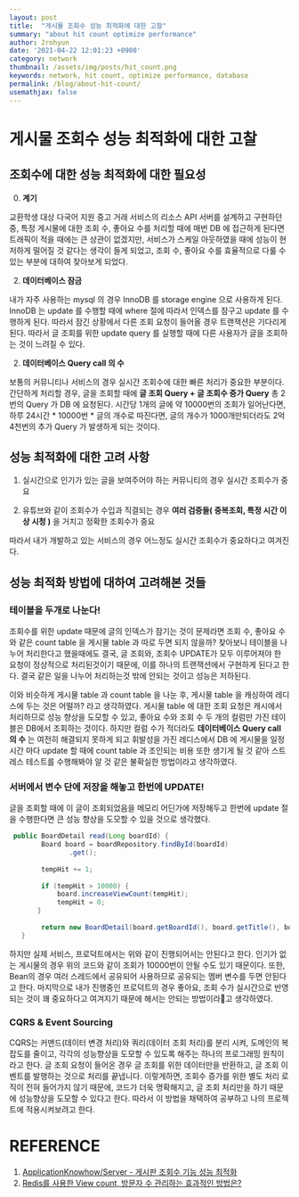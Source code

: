 ```yaml
---
layout: post
title:  "게시물 조회수 성능 최적화에 대한 고찰"
summary: "about hit count optimize performance"
author: 2rohyun
date: '2021-04-22 12:01:23 +0900'
category: network
thumbnail: /assets/img/posts/hit_count.png 
keywords: network, hit count, optimize performance, database
permalink: /blog/about-hit-count/
usemathjax: false
---
```


# 게시물 조회수 성능 최적화에 대한 고찰
## 조회수에 대한 성능 최적화에 대한 필요성

0. **계기**

교환학생 대상 다국어 지원 중고 거래 서비스의 리소스 API 서버를 설계하고 구현하던 중, 특정 게시물에 대한 조회 수, 좋아요 수를 처리할 때에 매번 DB 에 접근하게 된다면 트래픽이 적을 때에는 큰 상관이 없겠지만, 서비스가 스케일 아웃하였을 때에 성능이 현저하게 떨어질 것 같다는 생각이 들게 되었고, 조회 수, 좋아요 수를 효율적으로 다룰 수 있는 부분에 대하여 찾아보게 되었다.

2. **데이터베이스 잠금**

내가 자주 사용하는 mysql 의 경우 InnoDB 를 storage engine 으로 사용하게 된다. InnoDB 는 update 를 수행할 때에 where 절에 따라서 인덱스를 잠구고 update 를 수행하게 된다. 따라서 잠긴 상황에서 다른 조회 요청이 들어올 경우 트랜잭션은 기다리게 된다. 따라서 글 조회를 위한 update query 를 실행할 때에 다른 사용자가 글을 조회하는 것이 느려질 수 있다.

2. **데이터베이스 Query call 의 수**

보통의 커뮤니티나 서비스의 경우 실시간 조회수에 대한 빠른 처리가 중요한 부분이다. 간단하게 처리할 경우, 글을 조회할 때에 **글 조회 Query + 글 조회수 증가 Query** 총 2번의 Query 가 DB 에 요청된다. 시간당 1개의 글에 약 10000번의 조회가 일어난다면, 하루 24시간 * 10000번 * 글의 개수로 따진다면, 글의 개수가 1000개만되더라도 2억 4천번의 추가 Query 가 발생하게 되는 것이다. 

## 성능 최적화에 대한 고려 사항
1. 실시간으로 인기가 있는 글을 보여주어야 하는 커뮤니티의 경우 실시간 조회수가 중요

2. 유튜브와 같이 조회수가 수입과 직결되는 경우 **여러 검증들( 중복조회, 특정 시간 이상 시청 )** 을 거치고 정확한 조회수가 중요

따라서 내가 개발하고 있는 서비스의 경우 어느정도 실시간 조회수가 중요하다고 여겨진다.

## 성능 최적화 방법에 대하여 고려해본 것들

### 테이블을 두개로 나눈다!
조회수를 위한 update 때문에 글의 인덱스가 잠기는 것이 문제라면 조회 수, 좋아요 수와 같은 count table 을 게시물 table 과 따로 두면 되지 않을까? 찾아보니 테이블을 나누어 처리한다고 했을때에도 결국, 글 조회와, 조회수 UPDATE가 모두 이루어져야 한 요청이 정상적으로 처리된것이기 때문에, 이를 하나의 트랜잭션에서 구현하게 된다고 한다. 결국 같은 일을 나누어 처리하는것 밖에 안되는 것이고 성능은 저하된다.

이와 비슷하게 게시물 table 과 count table 을 나눈 후, 게시물 table 을 캐싱하여 레디스에 두는 것은 어떨까? 라고 생각하였다. 게시물 table 에 대한 조회 요청은 캐시에서 처리하므로 성능 향상을 도모할 수 있고, 좋아요 수와 조회 수 두 개의 컬럼만 가진 테이블은 DB에서 조회하는 것이다. 하지만 컬럼 수가 적더라도 **데이터베이스 Query call 의 수** 는 여전히 해결되지 못하게 되고 휘발성을 가진 레디스에서 DB 에 게시물을 일정 시간 마다 update 할 때에 count table 과 조인되는 비용 또한 생기게 될 것 같아 스트레스 테스트를 수행해봐야 알 것 같은 불확실한 방법이라고 생각하였다.

### 서버에서 변수 단에 저장을 해놓고 한번에 UPDATE!
글을 조회할 때에 이 글이 조회되었음을 메모리 어딘가에 저장해두고 한번에 update 절을 수행한다면 큰 성능 향상을 도모할 수 있을 것으로 생각했다. 

```java
 public BoardDetail read(Long boardId) {
        Board board = boardRepository.findById(boardId)
               .get();
 
        tempHit += 1;
 
        if (tempHit > 10000) {
            board.increaseViewCount(tempHit);
            tempHit = 0;
       }
 
        return new BoardDetail(board.getBoardId(), board.getTitle(), board.getContent(), board.getHit());
   }
```

하지만 실제 서비스, 프로덕트에서는 위와 같이 진행되어서는 안된다고 한다. 인기가 없는 게시물의 경우 위의 코드와 같이 조회가 10000번이 안될 수도 있기 때문이다. 또한, Bean의 경우 여러 스레드에서 공유되어 사용하므로 공유되는 멤버 변수를 두면 안된다고 한다. 
마지막으로 내가 진행중인 프로덕트의 경우 좋아요, 조회 수가 실시간으로 반영되는 것이 꽤 중요하다고 여겨지기 때문에 해서는 안되는 방법이라고 생각하였다.

### CQRS & Event Sourcing
CQRS는 커맨드(데이터 변경 처리)와 쿼리(데이터 조회 처리)를 분리 시켜, 도메인의 복잡도를 줄이고, 각각의 성능향상을 도모할 수 있도록 해주는 하나의 프로그래밍 원칙이라고 한다. 글 조회 요청이 들어온 경우 글 조회를 위한 데이터만을 반환하고, 글 조회 이벤트를 발행하는 것으로 처리를 끝냅니다. 이렇게하면, 조회수 증가를 위한 별도 처리 로직이 전혀 들어가지 않기 때문에, 코드가 더욱 명확해지고, 글 조회 처리만을 하기 때문에 성능향상을 도모할 수 있다고 한다. 따라서 이 방법을 채택하여 공부하고 나의 프로젝트에 적용시켜보려고 한다.


# REFERENCE
1. [ApplicationKnowhow/Server - 게시판 조회수 기능 성능 최적화](https://galid1.tistory.com/791?category=799978)
2. [Redis를 사용한 View count, 방문자 수 관리하는 효과적인 방법은?](https://webisfree.com/2017-11-13/redis%EB%A5%BC-%EC%82%AC%EC%9A%A9%ED%95%9C-view-count-%EB%B0%A9%EB%AC%B8%EC%9E%90-%EC%88%98-%EA%B4%80%EB%A6%AC%ED%95%98%EB%8A%94-%ED%9A%A8%EA%B3%BC%EC%A0%81%EC%9D%B8-%EB%B0%A9%EB%B2%95%EC%9D%80)